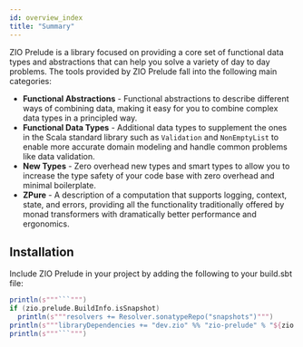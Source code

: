 ```yaml
---
id: overview_index
title: "Summary"
---
```


ZIO Prelude is a library focused on providing a core set of functional data types and abstractions that can help you solve a variety of day to day problems. The tools provided by ZIO Prelude fall into the following main categories:

- **Functional Abstractions** - Functional abstractions to describe different ways of combining data, making it easy for you to combine complex data types in a principled way.
- **Functional Data Types** - Additional data types to supplement the ones in the Scala standard library such as `Validation` and `NonEmptyList` to enable more accurate domain modeling and handle common problems like data validation.
- **New Types** - Zero overhead new types and smart types to allow you to increase the type safety of your code base with zero overhead and minimal boilerplate.
- **ZPure** - A description of a computation that supports logging, context, state, and errors, providing all the functionality traditionally offered by monad transformers with dramatically better performance and ergonomics.

## Installation

Include ZIO Prelude in your project by adding the following to your build.sbt file:

```scala mdoc:passthrough
println(s"""```""")
if (zio.prelude.BuildInfo.isSnapshot)
  println(s"""resolvers += Resolver.sonatypeRepo("snapshots")""")
println(s"""libraryDependencies += "dev.zio" %% "zio-prelude" % "${zio.prelude.BuildInfo.version}"""")
println(s"""```""")
```

